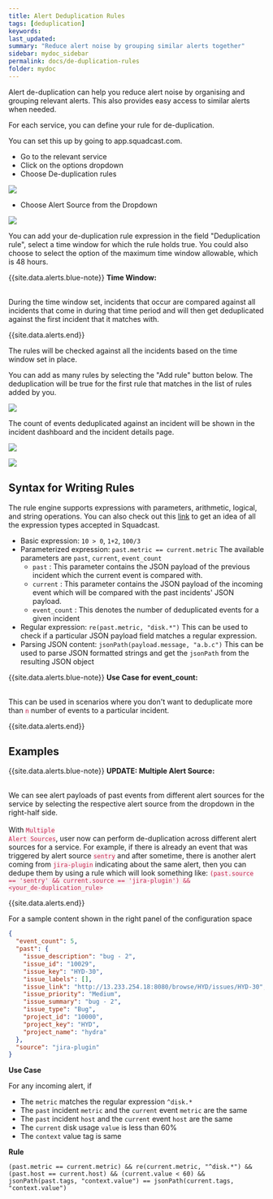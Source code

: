 ```yaml
---
title: Alert Deduplication Rules
tags: [deduplication]
keywords:
last_updated:
summary: "Reduce alert noise by grouping similar alerts together"
sidebar: mydoc_sidebar
permalink: docs/de-duplication-rules
folder: mydoc
---
```


Alert de-duplication can help you reduce alert noise by organising and grouping relevant alerts. This also provides easy access to similar alerts when needed.

For each service, you can define your rule for de-duplication. 

You can set this up by going to app.squadcast.com. 
 - Go to the relevant service
 - Click on the options dropdown 
 - Choose De-duplication rules 

 ![](images/dedup_1.png)

 - Choose Alert Source from the Dropdown

 ![](images/dedup_2.png)

 You can add your de-duplication rule expression in the field "Deduplication rule", select a time window for which the rule holds true. You could also choose to select the option of the maximum time window allowable, which is 48 hours.

 {{site.data.alerts.blue-note}}
 <b>Time Window:</b>
 <br/><br/><p>During the time window set, incidents that occur are compared against all incidents that come in during that time period and will then get deduplicated against the first incident that it matches with.</p>
 {{site.data.alerts.end}}

 The rules will be checked against all the incidents based on the time window set in place. 

 You can add as many rules by selecting the "Add rule" button below. The deduplication will be true for the first rule that matches in the list of rules added by you.

 ![](images/dedup_3.png)

 The count of events deduplicated against an incident will be shown in the incident dashboard and the incident details page. 

 ![](images/dedup_4.png)

 ![](images/dedup_5.png)

## Syntax for Writing Rules

 The rule engine supports expressions with parameters, arithmetic, logical, and string operations. You can also check out this [link](https://regex101.com/) to get an idea of all the expression types accepted in Squadcast. 

 - Basic expression: `10 > 0`, `1+2`, `100/3`
 - Parameterized expression: `past.metric == current.metric`
    The available parameters are `past`, `current`, `event_count`
      + `past` : This parameter contains the JSON payload of the previous incident which the current event is compared with. 
      + `current` : This parameter contains the JSON payload of the incoming event which will be compared with the past incidents' JSON payload.
      + `event_count` : This denotes the number of deduplicated events for a given incident 
 - Regular expression: `re(past.metric, "disk.*")`
    This can be used to check if a particular JSON payload field matches a regular expression.
- Parsing JSON content: `jsonPath(payload.message, "a.b.c")`
     This can be used to parse JSON formatted strings and get the `jsonPath` from the resulting JSON object

{{site.data.alerts.blue-note}}
<b>Use Case for event_count:</b>
<br/><br/><p>This can be used in scenarios where you don't want to deduplicate more than <code class="highlighter-rouge" style="color: #c7254e; background-color: #f9f2f4 !important;">n</code> number of events to a particular incident.</p>
{{site.data.alerts.end}}

## Examples

{{site.data.alerts.blue-note}}
<b>UPDATE: Multiple Alert Source:</b>
<br/><br/><p>We can see alert payloads of past events from different alert sources for the service by selecting the respective alert source from the dropdown in the right-half side.<br/><br/>
With <code class="highlighter-rouge" style="color: #c7254e; background-color: #f9f2f4 !important;">Multiple Alert Sources</code>, user now can perform de-duplication across different alert sources for a service. For example, if there is already an event that was triggered by alert source <code class="highlighter-rouge" style="color: #c7254e; background-color: #f9f2f4 !important;">sentry</code> and after sometime, there is another alert coming from <code class="highlighter-rouge" style="color: #c7254e; background-color: #f9f2f4 !important;">jira-plugin</code> indicating about the same alert, then you can dedupe them by using a rule which will look something like: <code class="highlighter-rouge" style="color: #c7254e; background-color: #f9f2f4 !important;">(past.source == 'sentry' && current.source == 'jira-plugin') && &lt;your_de-duplication_rule&gt;</code></p>
{{site.data.alerts.end}}

For a sample content shown in the right panel of the configuration space

```json
{
  "event_count": 5,
  "past": {
    "issue_description": "bug - 2",
    "issue_id": "10029",
    "issue_key": "HYD-30",
    "issue_labels": [],
    "issue_link": "http://13.233.254.18:8080/browse/HYD/issues/HYD-30",
    "issue_priority": "Medium",
    "issue_summary": "bug - 2",
    "issue_type": "Bug",
    "project_id": "10000",
    "project_key": "HYD",
    "project_name": "hydra"
  },
  "source": "jira-plugin"
}
```
**Use Case** 

For any incoming alert, if
 - The `metric` matches the regular expression `^disk.*`
 - The `past` incident `metric` and the `current` event `metric` are the same
 - The `past` incident `host` and the `current` event `host` are the same
 - The `current` disk usage `value` is less than 60%
 - The `context` value tag is same

**Rule** 

`(past.metric == current.metric) && re(current.metric, "^disk.*") && (past.host == current.host) && (current.value < 60) && jsonPath(past.tags, "context.value") == jsonPath(current.tags, "context.value") `
